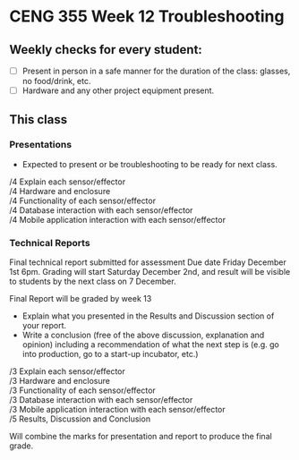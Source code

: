 # CENG 355 Week 12 Troubleshooting

## Weekly checks for every student:
- [ ] Present in person in a safe manner for the duration of the class: glasses, no food/drink, etc.
- [ ] Hardware and any other project equipment present.

## This class

### Presentations
- Expected to present or be troubleshooting to be ready for next class.   

/4 Explain each sensor/effector   
/4 Hardware and enclosure   
/4 Functionality of each sensor/effector   
/4 Database interaction with each sensor/effector   
/4 Mobile application interaction with each sensor/effector   

### Technical Reports
Final technical report submitted for assessment
Due date Friday December 1st 6pm. 
Grading will start Saturday December 2nd, and result will be visible to students by the next class on 7 December.

Final Report will be graded by week 13 

- Explain what you presented in the Results and Discussion section of your report.
- Write a conclusion (free of the above discussion, explanation and opinion) including a recommendation of what the next step is (e.g. go into production, go to a start-up incubator, etc.)   

/3 Explain each sensor/effector   
/3 Hardware and enclosure   
/3 Functionality of each sensor/effector   
/3 Database interaction with each sensor/effector   
/3 Mobile application interaction with each sensor/effector  
/5 Results, Discussion and Conclusion

Will combine the marks for presentation and report to produce the final grade. 
